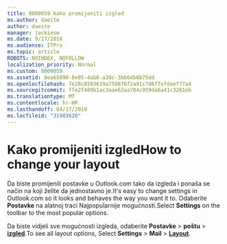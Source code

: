 ```yaml
---
title: 8000059 kako promijeniti izgled
ms.author: daeite
author: daeite
manager: jackiesm
ms.date: 9/17/2018
ms.audience: ITPro
ms.topic: article
ROBOTS: NOINDEX, NOFOLLOW
localization_priority: Normal
ms.custom: 8000059
ms.assetid: 8ea65090-8e05-4ab8-a30c-3bb6db6b75dd
ms.openlocfilehash: 7e28c8593639a759876f2a91c7d6ffefdeef77a4
ms.sourcegitcommit: ffe2f489b1ac3aae62aa784c959da6a41c3261eb
ms.translationtype: MT
ms.contentlocale: hr-HR
ms.lasthandoff: 04/17/2019
ms.locfileid: "31903620"
---
```

# <a name="how-to-change-your-layout"></a><span data-ttu-id="02ea3-102">Kako promijeniti izgled</span><span class="sxs-lookup"><span data-stu-id="02ea3-102">How to change your layout</span></span>

<span data-ttu-id="02ea3-103">Da biste promijenili postavke u Outlook.com tako da izgleda i ponaša se način na koji želite da jednostavno je.</span><span class="sxs-lookup"><span data-stu-id="02ea3-103">It's easy to change settings in Outlook.com so it looks and behaves the way you want it to.</span></span> <span data-ttu-id="02ea3-104">Odaberite **Postavke** na alatnoj traci Najpopularnije mogućnosti.</span><span class="sxs-lookup"><span data-stu-id="02ea3-104">Select **Settings** on the toolbar to the most popular options.</span></span> 

<span data-ttu-id="02ea3-105">Da biste vidjeli sve mogućnosti izgleda, odaberite **Postavke** > **poštu** > [**izgled**](https://outlook.live.com/mail/options/mail/layout).</span><span class="sxs-lookup"><span data-stu-id="02ea3-105">To see all layout options, Select **Settings** > **Mail** > [**Layout**](https://outlook.live.com/mail/options/mail/layout).</span></span> 
  

